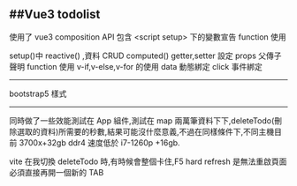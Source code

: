 ## ##Vue3 todolist

使用了
vue3 composition API
包含 \<script setup\> 下的變數宣告 function 使用

setup()中
reactive() ,資料 CRUD
computed() getter,setter 設定
props 父傳子聲明
function 使用
v-if,v-else,v-for 的使用
data 動態綁定
click 事件綁定

---

bootstrap5 樣式

---

同時做了一些效能測試在 App 組件,測試在 map 兩萬筆資料下下,deleteTodo(刪除選取的資料)所需要的秒數,結果可能沒什麼意義,不過在同樣條件下,不同主機目前 3700x+32gb ddr4 速度低於 i7-1260p +16gb.

vite 在我切換 deleteTodo 時,有時候會整個卡住,F5 hard refresh 是無法重啟頁面必須直接再開一個新的 TAB
